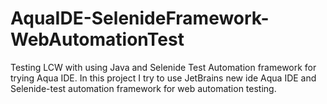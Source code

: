 # AquaIDE-SelenideFramework-WebAutomationTest
Testing LCW with using Java and Selenide Test Automation framework for trying Aqua IDE.
In this project I try to use JetBrains new ide Aqua IDE and Selenide-test automation framework for web automation testing.
